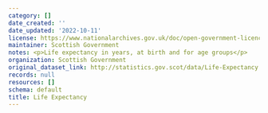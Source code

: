 ```yaml
---
category: []
date_created: ''
date_updated: '2022-10-11'
license: https://www.nationalarchives.gov.uk/doc/open-government-licence/version/3/
maintainer: Scottish Government
notes: <p>Life expectancy in years, at birth and for age groups</p>
organization: Scottish Government
original_dataset_link: http://statistics.gov.scot/data/Life-Expectancy
records: null
resources: []
schema: default
title: Life Expectancy
---
```


